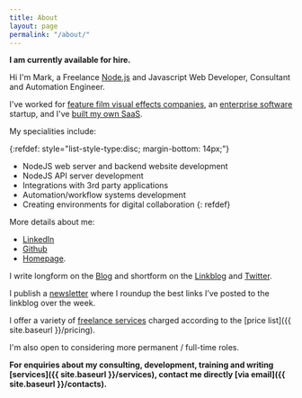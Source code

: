 ```yaml
---
title: About
layout: page
permalink: "/about/"
---
```

**I am currently available for hire.**

Hi I'm Mark, a Freelance [Node.js](https://en.wikipedia.org/wiki/Node.js) and Javascript Web Developer, Consultant and Automation Engineer.

I've worked for [feature film visual effects companies]({{site.baseurl}}/2020/11/24/what-its-like-working-in-tech-in-the-visual-effects-industry.html), an [enterprise software]({{site.baseurl}}/2020/11/30/what-its-like-working-for-an-enterprise-software-startup.html) startup, and I've [built my own SaaS]({{site.baseurl}}/2020/11/26/looking-back-at-linkblogdotio.html).

My specialities include:

{:refdef: style="list-style-type:disc; margin-bottom: 14px;"}
- NodeJS web server and backend website development
- NodeJS API server development
- Integrations with 3rd party applications
- Automation/workflow systems development
- Creating environments for digital collaboration
{: refdef}

More details about me:

- [LinkedIn](https://www.linkedin.com/in/markjgsmith)
- [Github](https://github.com/mjgs)
- [Homepage](https://markjgsmith.com).

I write longform on the [Blog](https://blog.markjgsmith.com) and shortform on the [Linkblog](https://links.markjgsmith.com) and [Twitter](https://twitter.com/markjgsmith).

I publish a [newsletter](https://markjgsmith.substack.com) where I roundup the best links I’ve posted to the linkblog over the week.

I offer a variety of [freelance services]({{site.baseurl}}/services) charged according to the [price list]({{ site.baseurl }}/pricing).

I'm also open to considering more permanent / full-time roles.

**For enquiries about my consulting, development, training and writing [services]({{ site.baseurl }}/services), contact me directly [via email]({{ site.baseurl }}/contacts).**
